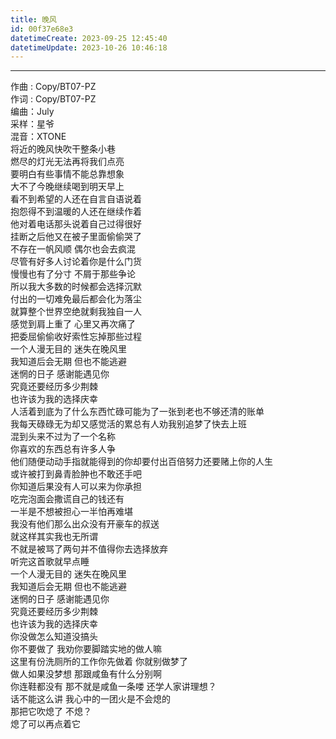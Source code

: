 ```yaml
---
title: 晚风
id: 00f37e68e3
datetimeCreate: 2023-09-25 12:45:40
datetimeUpdate: 2023-10-26 10:46:18
---
```

---

作曲 : Copy/BT07-PZ  
作词 : Copy/BT07-PZ  
编曲：July  
采样：星爷  
混音：XTONE  
将近的晚风快吹干整条小巷  
燃尽的灯光无法再将我们点亮  
要明白有些事情不能总靠想象  
大不了今晚继续喝到明天早上  
看不到希望的人还在自言自语说着  
抱怨得不到温暖的人还在继续作着  
他对着电话那头说着自己过得很好  
挂断之后他又在被子里面偷偷哭了  
不存在一帆风顺 偶尔也会去疯混  
尽管有好多人讨论着你是什么门货  
慢慢也有了分寸 不屑于那些争论  
所以我大多数的时候都会选择沉默  
付出的一切难免最后都会化为落尘  
就算整个世界空绝就剩我独自一人  
感觉到肩上重了 心里又再次痛了  
把委屈偷偷收好索性忘掉那些过程  
一个人漫无目的 迷失在晚风里  
我知道后会无期 但也不能逃避  
迷惘的日子 感谢能遇见你  
究竟还要经历多少荆棘  
也许该为我的选择庆幸  
人活着到底为了什么东西忙碌可能为了一张到老也不够还清的账单  
我每天碌碌无为却又感觉活的累总有人劝我别追梦了快去上班  
混到头来不过为了一个名称  
你喜欢的东西总有许多人争  
他们随便动动手指就能得到的你却要付出百倍努力还要赌上你的人生  
或许被打到鼻青脸肿也不敢还手吧  
你知道后果没有人可以来为你承担  
吃完泡面会撒谎自己的钱还有  
一半是不想被担心一半怕再难堪  
我没有他们那么出众没有开豪车的叔送  
就这样其实我也无所谓  
不就是被骂了两句并不值得你去选择放弃  
听完这首歌就早点睡  
一个人漫无目的 迷失在晚风里  
我知道后会无期 但也不能逃避  
迷惘的日子 感谢能遇见你  
究竟还要经历多少荆棘  
也许该为我的选择庆幸  
你没做怎么知道没搞头  
你不要做了 我劝你要脚踏实地的做人嘛  
这里有份洗厕所的工作你先做着 你就别做梦了  
做人如果没梦想 那跟咸鱼有什么分别啊  
你连鞋都没有 那不就是咸鱼一条喽 还学人家讲理想？  
话不能这么讲 我心中的一团火是不会熄的  
那把它吹熄了 不熄？  
熄了可以再点着它